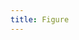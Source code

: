```yaml
---
title: Figure
---
```

<figure url="/images/articles/brownhills/middleton-bridge.jpeg" caption="A photo of a wonderful looking bridge, on its brick facade there’s a nameplate that reads “Middleton Bridge”.">